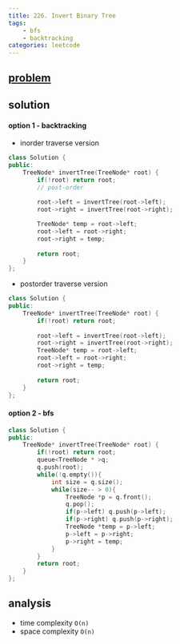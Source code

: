 ```yaml
---
title: 226. Invert Binary Tree
tags:  
    - bfs
    - backtracking
categories: leetcode
---
```





## [problem](https://leetcode.com/problems/invert-binary-tree/)

## solution 
#### option 1 - backtracking
- inorder traverse version 

```c++
class Solution {
public:
    TreeNode* invertTree(TreeNode* root) {
        if(!root) return root;
        // post-order
        
        root->left = invertTree(root->left);
        root->right = invertTree(root->right);

        TreeNode* temp = root->left;
        root->left = root->right;
        root->right = temp;
        
        return root;
    }
};
```

- postorder traverse version

```c++
class Solution {
public:
    TreeNode* invertTree(TreeNode* root) {
        if(!root) return root;
        
        root->left = invertTree(root->left);
        root->right = invertTree(root->right);
        TreeNode* temp = root->left;
        root->left = root->right;
        root->right = temp;
        
        return root;
    }
};
```

#### option 2 - bfs

```c++
class Solution {
public:
    TreeNode* invertTree(TreeNode* root) {
        if(!root) return root;
        queue<TreeNode * >q;
        q.push(root);
        while(!q.empty()){
            int size = q.size();
            while(size-- > 0){
                TreeNode *p = q.front();
                q.pop();
                if(p->left) q.push(p->left);
                if(p->right) q.push(p->right);
                TreeNode *temp = p->left;
                p->left = p->right;
                p->right = temp;
            }
        }
        return root;
    }
};
```
## analysis
- time complexity `O(n)`
- space complexity `O(n)`